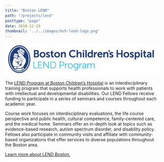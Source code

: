 ```yaml
---
title: "Boston LEND"
path: "/projects/lend"
posttype: "page"
date: 2018-12-29
thumbnail: '../../images/bch-lend-logo.png'
---
```


[![Go to lendboston.org](../../images/bch-lend-long.png)](http://lendboston.org/)

The [LEND Program at Boston Children’s Hospital](http://lendboston.org/) is an interdisciplinary training program that supports health professionals to work with patients with intellectual and developmental disabilities. Our LEND Fellows receive funding to participate in a series of seminars and courses throughout each academic year.

Course work focuses on interdisciplinary evaluations, the life course perspective and public health, cultural competence, family-centered care, and the medical home. Seminars offer an in-depth look at topics such as evidence-based research, autism spectrum disorder, and disability policy. Fellows also participate in community visits and affiliate with community-based organizations that offer services to diverse populations throughout the Boston area.

[Learn more about LEND Boston.](http://lendboston.org/)
